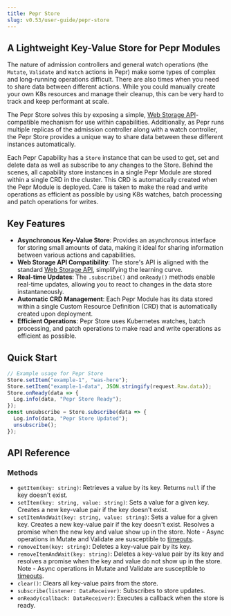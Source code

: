 ```yaml
---
title: Pepr Store
slug: v0.53/user-guide/pepr-store
---
```



## A Lightweight Key-Value Store for Pepr Modules

The nature of admission controllers and general watch operations (the `Mutate`, `Validate` and `Watch` actions in Pepr) make some types of complex and long-running operations difficult. There are also times when you need to share data between different actions. While you could manually create your own K8s resources and manage their cleanup, this can be very hard to track and keep performant at scale.

The Pepr Store solves this by exposing a simple, [Web Storage API](https://developer.mozilla.org/en-us/docs/web/api/storage)-compatible mechanism for use within capabilities. Additionally, as Pepr runs multiple replicas of the admission controller along with a watch controller, the Pepr Store provides a unique way to share data between these different instances automatically.

Each Pepr Capability has a `Store` instance that can be used to get, set and delete data as well as subscribe to any changes to the Store. Behind the scenes, all capability store instances in a single Pepr Module are stored within a single CRD in the cluster. This CRD is automatically created when the Pepr Module is deployed. Care is taken to make the read and write operations as efficient as possible by using K8s watches, batch processing and patch operations for writes.

## Key Features

- **Asynchronous Key-Value Store**: Provides an asynchronous interface for storing small amounts of data, making it ideal for sharing information between various actions and capabilities.
- **Web Storage API Compatibility**: The store's API is aligned with the standard [Web Storage API](https://developer.mozilla.org/en-us/docs/web/api/storage), simplifying the learning curve.
- **Real-time Updates**: The `.subscribe()` and `onReady()` methods enable real-time updates, allowing you to react to changes in the data store instantaneously.
- **Automatic CRD Management**: Each Pepr Module has its data stored within a single Custom Resource Definition (CRD) that is automatically created upon deployment.
- **Efficient Operations**: Pepr Store uses Kubernetes watches, batch processing, and patch operations to make read and write operations as efficient as possible.

## Quick Start

```typescript
// Example usage for Pepr Store
Store.setItem("example-1", "was-here");
Store.setItem("example-1-data", JSON.stringify(request.Raw.data));
Store.onReady(data => {
  Log.info(data, "Pepr Store Ready");
});
const unsubscribe = Store.subscribe(data => {
  Log.info(data, "Pepr Store Updated");
  unsubscribe();
});
```

## API Reference

### Methods

- `getItem(key: string)`: Retrieves a value by its key. Returns `null` if the key doesn't exist.
- `setItem(key: string, value: string)`: Sets a value for a given key. Creates a new key-value pair if the key doesn't exist.
- `setItemAndWait(key: string, value: string)`: Sets a value for a given key. Creates a new key-value pair if the key doesn't exist. Resolves a promise when the new key and value show up in the store. Note - Async operations in Mutate and Validate are susceptible to [timeouts](https://kubernetes.io/docs/reference/access-authn-authz/extensible-admission-controllers/#timeouts).
- `removeItem(key: string)`: Deletes a key-value pair by its key.
- `removeItemAndWait(key: string)`: Deletes a key-value pair by its key and resolves a promise when the key and value do not show up in the store. Note - Async operations in Mutate and Validate are susceptible to [timeouts](https://kubernetes.io/docs/reference/access-authn-authz/extensible-admission-controllers/#timeouts).
- `clear()`: Clears all key-value pairs from the store.
- `subscribe(listener: DataReceiver)`: Subscribes to store updates.
- `onReady(callback: DataReceiver)`: Executes a callback when the store is ready.